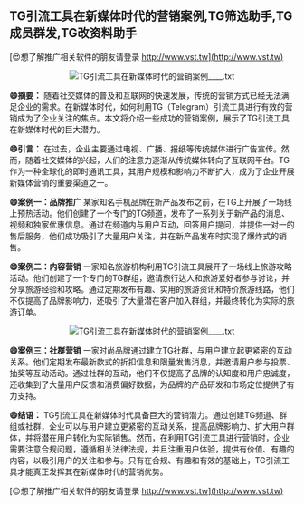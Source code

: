 ## **TG引流工具在新媒体时代的营销案例,TG筛选助手,TG成员群发,TG改资料助手**

[😍想了解推广相关软件的朋友请登录 http://www.vst.tw](http://www.vst.tw)

 <center><img src="https://vst.tw/MP4/tuiguang/png/4.png" alt="TG引流工具在新媒体时代的营销案例____.txt"></center>

**😄摘要：**
随着社交媒体的普及和互联网的快速发展，传统的营销方式已经无法满足企业的需求。在新媒体时代，如何利用TG（Telegram）引流工具进行有效的营销成为了企业关注的焦点。本文将介绍一些成功的营销案例，展示了TG引流工具在新媒体时代的巨大潜力。

**😄引言：**
在过去，企业主要通过电视、广播、报纸等传统媒体进行广告宣传。然而，随着社交媒体的兴起，人们的注意力逐渐从传统媒体转向了互联网平台。TG作为一种全球化的即时通讯工具，其用户规模和影响力不断扩大，成为了企业开展新媒体营销的重要渠道之一。

**😄案例一：品牌推广**
某家知名手机品牌在新产品发布之前，在TG上开展了一场线上预热活动。他们创建了一个专门的TG频道，发布了一系列关于新产品的消息、视频和独家优惠信息。通过在频道内与用户互动，回答用户提问，并提供一对一的售后服务，他们成功吸引了大量用户关注，并在新产品发布时实现了爆炸式的销售。

**😄案例二：内容营销**
一家知名旅游机构利用TG引流工具展开了一场线上旅游攻略活动。他们创建了一个专门的TG群组，邀请旅行达人和旅游爱好者参与讨论，并分享旅游经验和攻略。通过定期发布有趣、实用的旅游资讯和特价旅游线路，他们不仅提高了品牌影响力，还吸引了大量潜在客户加入群组，并最终转化为实际的旅游订单。

 <center><img src="https://vst.tw/MP4/tuiguang/png/8.png" alt="TG引流工具在新媒体时代的营销案例____.txt"></center>

**😄案例三：社群营销**
一家时尚品牌通过建立TG社群，与用户建立起更紧密的互动关系。他们定期发布最新款式的折扣信息和限量发售消息，并邀请用户参与投票、抽奖等互动活动。通过社群的互动，他们不仅提高了品牌的认知度和用户忠诚度，还收集到了大量用户反馈和消费偏好数据，为品牌的产品研发和市场定位提供了有力支持。

**😄结语：**
TG引流工具在新媒体时代具备巨大的营销潜力。通过创建TG频道、群组或社群，企业可以与用户建立更紧密的互动关系，提高品牌影响力、扩大用户群体，并将潜在用户转化为实际销售。然而，在利用TG引流工具进行营销时，企业需要注意合规问题，遵循相关法律法规，并且注重用户体验，提供有价值、有趣的内容，以吸引用户的关注和参与。只有在合规、有趣和有效的基础上，TG引流工具才能真正发挥其在新媒体时代的营销优势。

[😍想了解推广相关软件的朋友请登录 http://www.vst.tw](http://www.vst.tw)



